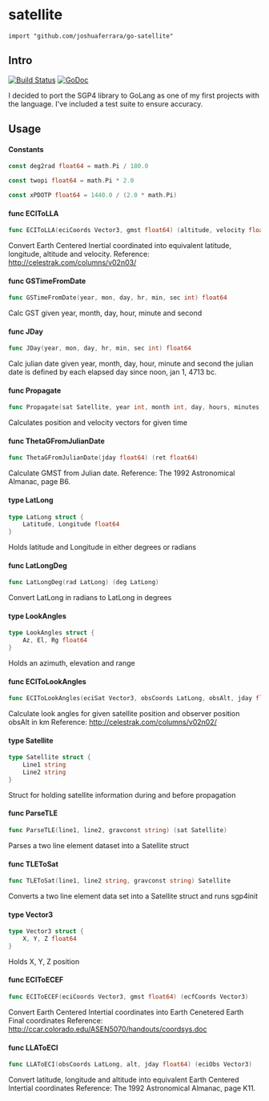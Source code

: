 # satellite
    import "github.com/joshuaferrara/go-satellite"

## Intro

[![Build Status](https://travis-ci.org/joshuaferrara/go-satellite.svg?branch=master)](https://travis-ci.org/joshuaferrara/go-satellite) [![GoDoc](https://godoc.org/github.com/joshuaferrara/go-satellite?status.svg)](https://godoc.org/github.com/joshuaferrara/go-satellite)

I decided to port the SGP4 library to GoLang as one of my first projects with the language. I've included a test suite to ensure accuracy.

## Usage

#### Constants

```go
const deg2rad float64 = math.Pi / 180.0
```

```go
const twopi float64 = math.Pi * 2.0
```

```go
const xPDOTP float64 = 1440.0 / (2.0 * math.Pi)
```

#### func  ECIToLLA

```go
func ECIToLLA(eciCoords Vector3, gmst float64) (altitude, velocity float64, ret LatLong)
```
Convert Earth Centered Inertial coordinated into equivalent latitude, longitude,
altitude and velocity. Reference: http://celestrak.com/columns/v02n03/

#### func  GSTimeFromDate

```go
func GSTimeFromDate(year, mon, day, hr, min, sec int) float64
```
Calc GST given year, month, day, hour, minute and second

#### func  JDay

```go
func JDay(year, mon, day, hr, min, sec int) float64
```
Calc julian date given year, month, day, hour, minute and second the julian date
is defined by each elapsed day since noon, jan 1, 4713 bc.

#### func  Propagate

```go
func Propagate(sat Satellite, year int, month int, day, hours, minutes, seconds int) (position, velocity Vector3)
```
Calculates position and velocity vectors for given time

#### func  ThetaGFromJulianDate

```go
func ThetaGFromJulianDate(jday float64) (ret float64)
```
Calculate GMST from Julian date. Reference: The 1992 Astronomical Almanac, page
B6.


#### type LatLong

```go
type LatLong struct {
	Latitude, Longitude float64
}
```

Holds latitude and Longitude in either degrees or radians

#### func  LatLongDeg

```go
func LatLongDeg(rad LatLong) (deg LatLong)
```
Convert LatLong in radians to LatLong in degrees

#### type LookAngles

```go
type LookAngles struct {
	Az, El, Rg float64
}
```

Holds an azimuth, elevation and range

#### func  ECIToLookAngles

```go
func ECIToLookAngles(eciSat Vector3, obsCoords LatLong, obsAlt, jday float64) (lookAngles LookAngles)
```
Calculate look angles for given satellite position and observer position obsAlt
in km Reference: http://celestrak.com/columns/v02n02/

#### type Satellite

```go
type Satellite struct {
	Line1 string
	Line2 string
}
```

Struct for holding satellite information during and before propagation

#### func  ParseTLE

```go
func ParseTLE(line1, line2, gravconst string) (sat Satellite)
```
Parses a two line element dataset into a Satellite struct

#### func  TLEToSat

```go
func TLEToSat(line1, line2 string, gravconst string) Satellite
```
Converts a two line element data set into a Satellite struct and runs sgp4init

#### type Vector3

```go
type Vector3 struct {
	X, Y, Z float64
}
```

Holds X, Y, Z position

#### func  ECIToECEF

```go
func ECIToECEF(eciCoords Vector3, gmst float64) (ecfCoords Vector3)
```
Convert Earth Centered Intertial coordinates into Earth Cenetered Earth Final
coordinates Reference: http://ccar.colorado.edu/ASEN5070/handouts/coordsys.doc

#### func  LLAToECI

```go
func LLAToECI(obsCoords LatLong, alt, jday float64) (eciObs Vector3)
```
Convert latitude, longitude and altitude into equivalent Earth Centered
Intertial coordinates Reference: The 1992 Astronomical Almanac, page K11.
